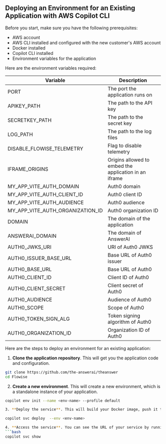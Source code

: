 ## Deploying an Environment for an Existing Application with AWS Copilot CLI

Before you start, make sure you have the following prerequisites:

-   AWS account
-   AWS CLI installed and configured with the new customer's AWS account
-   Docker installed
-   Copilot CLI installed
-   Environment variables for the application

Here are the environment variables required:

| Variable                         | Description                                           |
| -------------------------------- | ----------------------------------------------------- |
| PORT                             | The port the application runs on                      |
| APIKEY_PATH                      | The path to the API key                               |
| SECRETKEY_PATH                   | The path to the secret key                            |
| LOG_PATH                         | The path to the log files                             |
| DISABLE_FLOWISE_TELEMETRY        | Flag to disable telemetry                             |
| IFRAME_ORIGINS                   | Origins allowed to embed the application in an iframe |
| MY_APP_VITE_AUTH_DOMAIN          | Auth0 domain                                          |
| MY_APP_VITE_AUTH_CLIENT_ID       | Auth0 client ID                                       |
| MY_APP_VITE_AUTH_AUDIENCE        | Auth0 audience                                        |
| MY_APP_VITE_AUTH_ORGANIZATION_ID | Auth0 organization ID                                 |
| DOMAIN                           | The domain of the application                         |
| ANSWERAI_DOMAIN                  | The domain of AnswerAI                                |
| AUTH0_JWKS_URI                   | URI of Auth0 JWKS                                     |
| AUTH0_ISSUER_BASE_URL            | Base URL of Auth0 issuer                              |
| AUTH0_BASE_URL                   | Base URL of Auth0                                     |
| AUTH0_CLIENT_ID                  | Client ID of Auth0                                    |
| AUTH0_CLIENT_SECRET              | Client secret of Auth0                                |
| AUTH0_AUDIENCE                   | Audience of Auth0                                     |
| AUTH0_SCOPE                      | Scope of Auth0                                        |
| AUTH0_TOKEN_SIGN_ALG             | Token signing algorithm of Auth0                      |
| AUTH0_ORGANIZATION_ID            | Organization ID of Auth0                              |

Here are the steps to deploy an environment for an existing application:

1. **Clone the application repository**. This will get you the application code and configuration.

```bash
git clone https://github.com/the-answerai/theanswer
cd Flowise
```

2. **Create a new environment**. This will create a new environment, which is a standalone instance of your application.

```bash
copilot env init --name <env-name> --profile default

3. **Deploy the service**. This will build your Docker image, push it to Amazon ECR, and deploy it to Amazon ECS.
```

````bash
copilot svc deploy  --env <env-name>

4. **Access the service**. You can see the URL of your service by running:
```bash
copilot svc show
````
